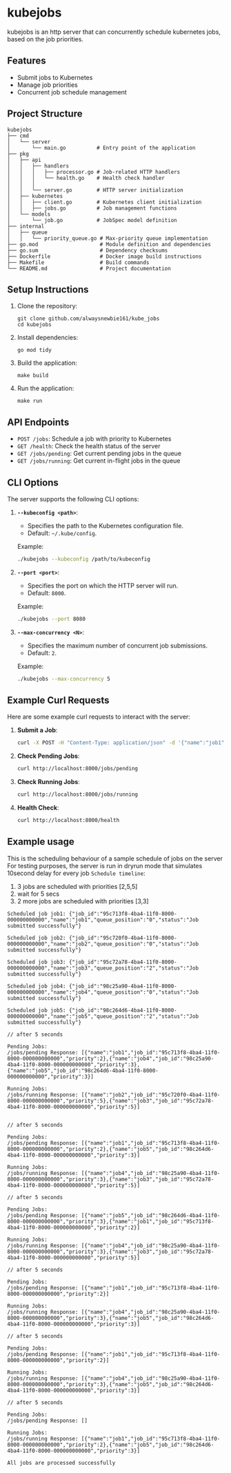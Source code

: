 # kubejobs

kubejobs is an http server that can concurrently schedule kubernetes jobs, based on the job priorities.


## Features

- Submit jobs to Kubernetes
- Manage job priorities
- Concurrent job schedule management

## Project Structure

```
kubejobs
├── cmd
│   └── server
│       └── main.go          # Entry point of the application
├── pkg
│   ├── api
│   │   ├── handlers
│   │   │   ├── processor.go # Job-related HTTP handlers
│   │   │   └── health.go    # Health check handler
│   │   │   
│   │   └── server.go        # HTTP server initialization
│   ├── kubernetes
│   │   ├── client.go        # Kubernetes client initialization
│   │   ├── jobs.go          # Job management functions
│   └── models
│       └── job.go           # JobSpec model definition
├── internal
│   ├── queue
│   │   └── priority_queue.go # Max-priority queue implementation
├── go.mod                    # Module definition and dependencies
├── go.sum                    # Dependency checksums
├── Dockerfile                # Docker image build instructions
├── Makefile                  # Build commands
└── README.md                 # Project documentation
```

## Setup Instructions

1. Clone the repository:
   ```
   git clone github.com/alwaysnewbie161/kube_jobs
   cd kubejobs
   ```

2. Install dependencies:
   ```
   go mod tidy
   ```

3. Build the application:
   ```
   make build
   ```

4. Run the application:
   ```
   make run
   ```

## API Endpoints

- `POST /jobs`: Schedule a job with priority to Kubernetes
- `GET /health`: Check the health status of the server
- `GET /jobs/pending`: Get current pending jobs in the queue
- `GET /jobs/running`: Get current in-flight jobs in the queue

## CLI Options

The server supports the following CLI options:

1. **`--kubeconfig <path>`**:
   - Specifies the path to the Kubernetes configuration file.
   - Default: `~/.kube/config`.

   Example:
   ```bash
   ./kubejobs --kubeconfig /path/to/kubeconfig
   ```

2. **`--port <port>`**:
   - Specifies the port on which the HTTP server will run.
   - Default: `8000`.

   Example:
   ```bash
   ./kubejobs --port 8080
   ```

3. **`--max-concurrency <N>`**:
   - Specifies the maximum number of concurrent job submissions.
   - Default: `2`.

   Example:
   ```bash
   ./kubejobs --max-concurrency 5
   ```

## Example Curl Requests

Here are some example curl requests to interact with the server:

1. **Submit a Job**:
   ```bash
   curl -X POST -H "Content-Type: application/json" -d '{"name":"job1","priority":2}' http://localhost:8000/jobs
   ```

2. **Check Pending Jobs**:
   ```bash
   curl http://localhost:8000/jobs/pending
   ```

3. **Check Running Jobs**:
   ```bash
   curl http://localhost:8000/jobs/running
   ```

4. **Health Check**:
   ```bash
   curl http://localhost:8000/health
   ```


## Example usage

This is the scheduling behaviour of a sample schedule of jobs on the server
For testing purposes, the server is run in dryrun mode that simulates 10second delay for every job
`Schedule timeline`:
1. 3 jobs are scheduled with priorities [2,5,5]
2. wait for 5 secs
3. 2 more jobs are scheduled with priorities [3,3]

```
Scheduled job job1: {"job_id":"95c713f8-4ba4-11f0-8000-000000000000","name":"job1","queue_position":"0","status":"Job submitted successfully"}

Scheduled job job2: {"job_id":"95c720f0-4ba4-11f0-8000-000000000000","name":"job2","queue_position":"0","status":"Job submitted successfully"}

Scheduled job job3: {"job_id":"95c72a78-4ba4-11f0-8000-000000000000","name":"job3","queue_position":"2","status":"Job submitted successfully"}

Scheduled job job4: {"job_id":"98c25a90-4ba4-11f0-8000-000000000000","name":"job4","queue_position":"0","status":"Job submitted successfully"}

Scheduled job job5: {"job_id":"98c264d6-4ba4-11f0-8000-000000000000","name":"job5","queue_position":"2","status":"Job submitted successfully"}

// after 5 seconds

Pending Jobs:
/jobs/pending Response: [{"name":"job1","job_id":"95c713f8-4ba4-11f0-8000-000000000000","priority":2},{"name":"job4","job_id":"98c25a90-4ba4-11f0-8000-000000000000","priority":3},{"name":"job5","job_id":"98c264d6-4ba4-11f0-8000-000000000000","priority":3}]

Running Jobs:
/jobs/running Response: [{"name":"job2","job_id":"95c720f0-4ba4-11f0-8000-000000000000","priority":5},{"name":"job3","job_id":"95c72a78-4ba4-11f0-8000-000000000000","priority":5}]


// after 5 seconds

Pending Jobs:
/jobs/pending Response: [{"name":"job1","job_id":"95c713f8-4ba4-11f0-8000-000000000000","priority":2},{"name":"job5","job_id":"98c264d6-4ba4-11f0-8000-000000000000","priority":3}]

Running Jobs:
/jobs/running Response: [{"name":"job4","job_id":"98c25a90-4ba4-11f0-8000-000000000000","priority":3},{"name":"job3","job_id":"95c72a78-4ba4-11f0-8000-000000000000","priority":5}]

// after 5 seconds

Pending Jobs:
/jobs/pending Response: [{"name":"job5","job_id":"98c264d6-4ba4-11f0-8000-000000000000","priority":3},{"name":"job1","job_id":"95c713f8-4ba4-11f0-8000-000000000000","priority":2}]

Running Jobs:
/jobs/running Response: [{"name":"job4","job_id":"98c25a90-4ba4-11f0-8000-000000000000","priority":3},{"name":"job3","job_id":"95c72a78-4ba4-11f0-8000-000000000000","priority":5}]

// after 5 seconds

Pending Jobs:
/jobs/pending Response: [{"name":"job1","job_id":"95c713f8-4ba4-11f0-8000-000000000000","priority":2}]

Running Jobs:
/jobs/running Response: [{"name":"job4","job_id":"98c25a90-4ba4-11f0-8000-000000000000","priority":3},{"name":"job5","job_id":"98c264d6-4ba4-11f0-8000-000000000000","priority":3}]

// after 5 seconds

Pending Jobs:
/jobs/pending Response: [{"name":"job1","job_id":"95c713f8-4ba4-11f0-8000-000000000000","priority":2}]

Running Jobs:
/jobs/running Response: [{"name":"job4","job_id":"98c25a90-4ba4-11f0-8000-000000000000","priority":3},{"name":"job5","job_id":"98c264d6-4ba4-11f0-8000-000000000000","priority":3}]

// after 5 seconds

Pending Jobs:
/jobs/pending Response: []

Running Jobs:
/jobs/running Response: [{"name":"job1","job_id":"95c713f8-4ba4-11f0-8000-000000000000","priority":2},{"name":"job5","job_id":"98c264d6-4ba4-11f0-8000-000000000000","priority":3}]

All jobs are processed successfully
```